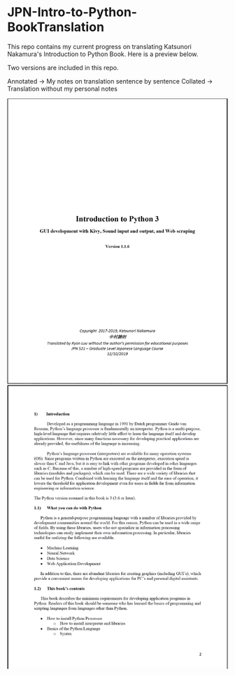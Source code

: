 # JPN-Intro-to-Python-BookTranslation

This repo contains my current progress on translating Katsunori Nakamura's Introduction to Python Book. Here is a preview below. 

Two versions are included in this repo. 

Annotated -> My notes on translation sentence by sentence 
Collated -> Translation without my personal notes


![alt text](https://github.com/rluuy/JPN-Intro-to-Python-BookTranslation/blob/main/translation-preview1.png?raw=true)
![alt text](https://github.com/rluuy/JPN-Intro-to-Python-BookTranslation/blob/main/translation-preview2.png?raw=true)
